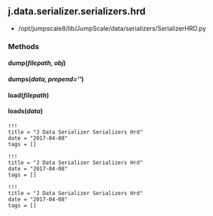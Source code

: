 <!-- toc -->
## j.data.serializer.serializers.hrd

- /opt/jumpscale8/lib/JumpScale/data/serializers/SerializerHRD.py

### Methods

#### dump(*filepath, obj*) 

#### dumps(*data, prepend=''*) 

#### load(*filepath*) 

#### loads(*data*) 


```
!!!
title = "J Data Serializer Serializers Hrd"
date = "2017-04-08"
tags = []
```

```
!!!
title = "J Data Serializer Serializers Hrd"
date = "2017-04-08"
tags = []
```

```
!!!
title = "J Data Serializer Serializers Hrd"
date = "2017-04-08"
tags = []
```
